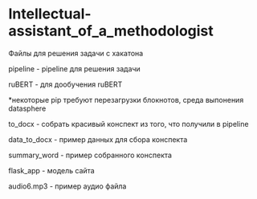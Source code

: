# Intellectual-assistant_of_a_methodologist

Файлы для решения задачи с хакатона

pipeline - pipeline для решения задачи

ruBERT - для дообучения ruBERT

*некоторые pip требуют перезагрузки блокнотов, среда выпонения datasphere

to_docx - собрать красивый конспект из того, что получили в pipeline

data_to_docx - пример данных для сбора конспекта

summary_word - пример собранного конспекта

flask_app - модель сайта 

audio6.mp3 - пример аудио файла
